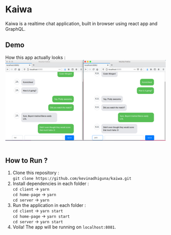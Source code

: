 # Kaiwa

Kaiwa is a realtime chat application, built in browser using react app and GraphQL. <br />

## Demo
How this app actually looks :<br>
<img src="https://raw.githubusercontent.com/kevinadhiguna/kaiwa/master/demo/kaiwa.png"></img> <br><br>

## How to Run ?
1. Clone this repository : <br />
`git clone https://github.com/kevinadhiguna/kaiwa.git`
2. Install dependencies in each folder : <br />
`cd client`    -> `yarn` <br />
`cd home-page` -> `yarn` <br />
`cd server`    -> `yarn`
3. Run the application in each folder : <br />
`cd client`    -> `yarn start` <br />
`cd home-page` -> `yarn start` <br />
`cd server`    -> `yarn start`
4. Voila! The app will be running on `localhost:8081`.
